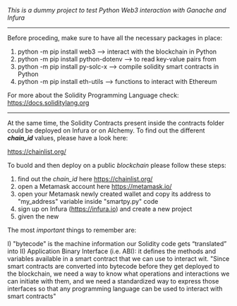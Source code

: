 *This is a dummy project to test Python Web3 interaction with Ganache and Infura*

***
Before proceding, make sure to have all the necessary packages in place:

1. python -m pip install web3          --> interact with the blockchain in Python
2. python -m pip install python-dotenv --> to read key-value pairs from
3. python -m pip install py-solc-x     --> compile solidity smart contracts in Python
4. python -m pip install eth-utils     --> functions to interact with Ethereum

For more about the Solidity Programming Language check: https://docs.soliditylang.org
***

At the same time, the Solidity Contracts present inside the contracts folder could be deployed on Infura or on Alchemy.
To find out the different ***chain_id*** values, please have a look here:

https://chainlist.org/

To buold and then deploy on a public *blockchain* please follow these steps:

1. find out the *chain_id* here https://chainlist.org/
2. open a Metamask account here https://metamask.io/
3. open your Metamask newly created wallet and copy its address to "my_address" variable inside "smartpy.py" code
4. sign up on Infura (https://infura.io) and create a new project
5. given the new 

The most *important* things to remember are:

I) "bytecode" is the machine information  our Solidity code gets “translated” into
II) Application Binary Interface (i.e. ABI): it defines the methods and variables available in a smart contract that we can use to interact wit. "Since smart contracts are converted into bytecode before they get deployed to the blockchain, we need a way to know what operations and interactions we can initiate with them, and we need a standardized way to express those interfaces so that any programming language can be used to interact with smart contracts"
